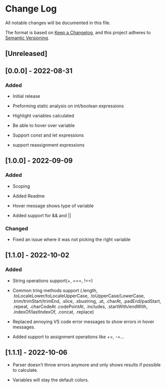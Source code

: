 # Change Log

All notable changes will be documented in this file.

The format is based on [Keep a Changelog](https://keepachangelog.com/en/1.0.0/),
and this project adheres to [Semantic Versioning](https://semver.org/spec/v2.0.0.html).

## [Unreleased]

## [0.0.0] - 2022-08-31

### Added

- Initial release

- Preforming static analysis on int/boolean expressions

- Highlight variables calculated

- Be able to hover over variable

- Support const and let expressions

- support reassignment expressions

## [1.0.0] - 2022-09-09

### Added

- Scoping

- Added Readme

- Hover message shows type of variable

- Added support for && and ||

### Changed

- Fixed an issue where it was not picking the right variable

## [1.1.0] - 2022-10-02

### Added

- String operations support(+, ===, !==)

- Common tring methods support (.length, .toLocaleLower/toLocaleUpperCase, .toUpperCase/LowerCase, 
.trim/trimStart/trimEnd, .slice, .sbustring, .at, .charAt, .padEnd/padStart, .repeat, .charCodeAt 
.codePointAt, .includes, .startWith/endWith, .indexOf/lastIndexOf, .concat, .replace)

- Replaced annoying VS code error messages to show errors in hover messages.

- Added support to assignment operations like +=, -=...

## [1.1.1] - 2022-10-06

- Parser doesn't throw errors anymore and only shows results if possible to calculate.

- Variables will stay the default colors.